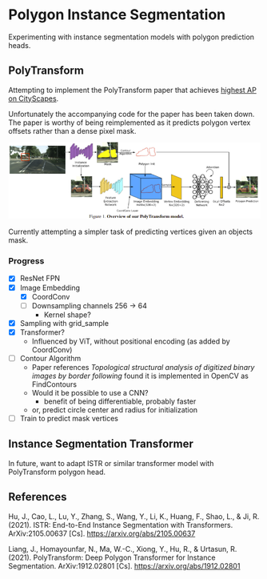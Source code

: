 # Polygon Instance Segmentation

Experimenting with instance segmentation models with polygon prediction heads.

## PolyTransform

Attempting to implement the PolyTransform paper that achieves [highest AP on CityScapes](https://paperswithcode.com/sota/instance-segmentation-on-cityscapes).

Unfortunately the accompanying code for the paper has been taken down. The paper is worthy of being reimplemented as it predicts polygon vertex offsets rather than a dense pixel mask.

![PolyTransform Architecture](docs/polytransform-architecture.png "PolyTransform Architecture")

Currently attempting a simpler task of predicting vertices given an objects mask.

### Progress

- [x] ResNet FPN
- [x] Image Embedding
  - [x] CoordConv
  - [ ] Downsampling channels 256 -> 64
    - Kernel shape? 
- [x] Sampling with grid_sample
- [x] Transformer?
  - Influenced by ViT, without positional encoding (as added by CoordConv)
- [ ] Contour Algorithm
  - Paper references *Topological structural analysis of digitized binary images by border following* found it is implemented in OpenCV as FindContours
  - Would it be possible to use a CNN?
    - benefit of being differentiable, probably faster
  - or, predict circle center and radius for initialization 
- [ ] Train to predict mask vertices 

## Instance Segmentation Transformer

In future, want to adapt ISTR or similar transformer model with PolyTransform polygon head.

## References

Hu, J., Cao, L., Lu, Y., Zhang, S., Wang, Y., Li, K., Huang, F., Shao, L., & Ji, R. (2021). ISTR: End-to-End Instance Segmentation with Transformers. ArXiv:2105.00637 [Cs]. https://arxiv.org/abs/2105.00637

Liang, J., Homayounfar, N., Ma, W.-C., Xiong, Y., Hu, R., & Urtasun, R. (2021). PolyTransform: Deep Polygon Transformer for Instance Segmentation. ArXiv:1912.02801 [Cs]. https://arxiv.org/abs/1912.02801



‌
‌
